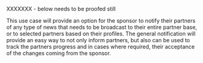 XXXXXXX - below needs to be proofed still



This use case will provide an option for the sponsor to notify their partners of any type of news that needs to be broadcast to their entire partner base, or to selected partners based on their profiles.  The general notification will provide an easy way to not only inform partners, but also can be used to track the partners progress and in cases where required, their acceptance of the changes coming from the sponsor.
